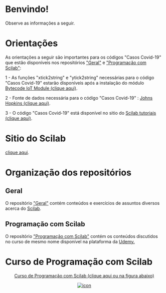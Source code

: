 # Benvindo!
Observe as informações a seguir.

 # Orientações
 
 As orientações a seguir são importantes para os códigos "Casos Covid-19" que estão disponíveis nos repositórios <a target= 'new' href = "https://github.com/joaolrneto/Scilab/tree/master/Geral"> "Geral"</a> e <a target= 'new' href = "https://github.com/joaolrneto/Scilab/tree/master/Curso%20de%20programa%C3%A7%C3%A3o%20com%20Scilab"> "Programação com Scilab"</a>:
 
1 - As funções "xtick2string" e "ytick2string" necessárias para o código "Casos Covid-19" estarão disponíveis após a instalação do módulo <a target= 'new' href = "https://atoms.scilab.org/toolboxes/bytecode_iot_module/2.0.1"> Bytecode IoT Module (clique aqui)</a>.

2 - Fonte de dados necessária para o código "Casos Covid-19" : <a target= 'new' href = "https://github.com/CSSEGISandData/COVID-19/blob/master/csse_covid_19_data/csse_covid_19_time_series"> Johns Hopkins (clique aqui)</a>.

3 - O código "Casos Covid-19" está disponível no sitio do <a target= 'new' href = "https://www.scilab.org/coronavirus-spread-modeling"> Scilab tutoriais (clique aqui)</a>.

# Sitio do Scilab
<a target= 'new' href = "https://www.scilab.org/"> clique aqui</a>.
 
# Organização dos repositórios
## Geral
 <p>O repositório <a target= 'new' href = "https://github.com/joaolrneto/Scilab/tree/master/Geral"> "Geral"</a> contém conteúdos e exercícios de assuntos diversos acerca do <a target= 'new' href = "https://www.scilab.org/"> Scilab</a>.
	
## Programação com Scilab 
<p>O repositório <a target= 'new' href = "https://github.com/joaolrneto/Scilab/tree/master/Curso%20de%20programa%C3%A7%C3%A3o%20com%20Scilab"> "Programação com Scilab"</a> contém os conteúdos discutidos no curso de mesmo nome disponível na plataforma da
	<a target='new' href="https://click.linksynergy.com/fs-bin/click?id=MaufOVPBmz4&offerid=507388.12908&type=3&subid=0"> Udemy.</a><img border="0" width="1" alt="" height="1" src="https://ad.linksynergy.com/fs-bin/show?id=MaufOVPBmz4&bids=507388.12908&type=3&subid=0" >
	
# Curso de Programação com Scilab
<center><a target ='new' href="https://www.udemy.com/course/aprenda-programacao-de-computadores-com-o-scilab/?referralCode=66378AFA4F4448BA427F" target="new"><p>
	Curso de Programação com Scilab (clique aqui ou na figura abaixo)
	</p><img alt="icon" border="0" src="https://img-a.udemycdn.com/course/240x135/757788_5249_19.jpg"></a></center>

